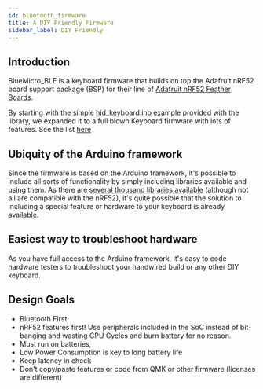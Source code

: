 ```yaml
---
id: bluetooth_firmware
title: A DIY Friendly Firmware
sidebar_label: DIY Friendly
---
```

## Introduction
BlueMicro_BLE is a keyboard firmware that builds on top the Adafruit nRF52 board support package (BSP) for their line of [Adafruit nRF52 Feather Boards](https://github.com/adafruit/Adafruit_nRF52_Arduino).

By starting with the simple [hid_keyboard.ino](https://github.com/adafruit/Adafruit_nRF52_Arduino/blob/master/libraries/Bluefruit52Lib/examples/Peripheral/hid_keyboard/hid_keyboard.ino) example provided with the library, we expanded it to a full blown Keyboard firmware with lots of features.  See the list [here](features.md)

## Ubiquity of the Arduino framework

Since the firmware is based on the Arduino framework, it's possible to include all sorts of functionality by simply including libraries available and using them.  As there are [several thousand libraries available](https://www.arduinolibraries.info/) (although not all are compatible with the nRF52), it's quite possible that the solution to including a special feature or hardware to your keyboard is already available.

## Easiest way to troubleshoot hardware

As you have full access to the Arduino framework, it's easy to code hardware testers to troubleshoot your handwired build or any other DIY keyboard. 

## Design Goals

* Bluetooth First!
* nRF52 features first!  Use peripherals included in the SoC instead of bit-banging and wasting CPU Cycles and burn battery for no reason.
* Must run on batteries,
* Low Power Consumption is key to long battery life
* Keep latency in check
* Don't copy/paste features or code from QMK or other firmware (licenses are different)